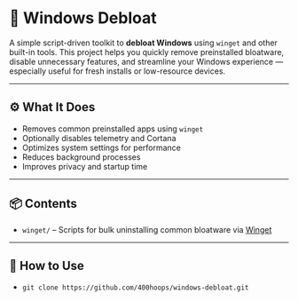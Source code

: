 # 🧹 Windows Debloat

A simple script-driven toolkit to **debloat Windows** using `winget` and other built-in tools. This project helps you quickly remove preinstalled bloatware, disable unnecessary features, and streamline your Windows experience — especially useful for fresh installs or low-resource devices.

---

## ⚙️ What It Does

- Removes common preinstalled apps using `winget`
- Optionally disables telemetry and Cortana
- Optimizes system settings for performance
- Reduces background processes
- Improves privacy and startup time

---

## 📦 Contents

- `winget/` – Scripts for bulk uninstalling common bloatware via [Winget](https://learn.microsoft.com/en-us/windows/package-manager/winget/)

---

## 🚀 How to Use

- `git clone https://github.com/400hoops/windows-debloat.git`

